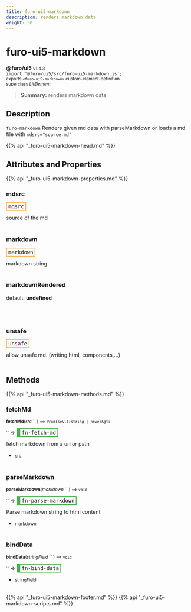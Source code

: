 ```yaml
---
title: furo-ui5-markdown
description: renders markdown data
weight: 50
---
```


# furo-ui5-markdown
**@furo/ui5** <small>v1.4.3</small>
<br>`import '@furo/ui5/src/furo-ui5-markdown.js';`<small>
<br>exports `<furo-ui5-markdown>` custom-element-definition
<br>superclass *LitElement*</small>

> **Summary:** renders markdown data

## Description

`furo-markdown`
 Renders given md data with parseMarkdown or loads a md file with `mdsrc="source.md"`

{{% api "_furo-ui5-markdown-head.md" %}}

## Attributes and Properties
{{% api "_furo-ui5-markdown-properties.md" %}}



### **mdsrc**

<span  style="border-width:2px; border-style: solid;border-color:  rgb(255, 182, 91);font-family:monospace; padding:2px 4px;">mdsrc</span>
</small>

source of the md
<br><br>

### **markdown**

<span  style="border-width:2px; border-style: solid;border-color:  rgb(255, 182, 91);font-family:monospace; padding:2px 4px;">markdown</span>
</small>

markdown string
<br><br>





### **markdownRendered**
default: **undefined**</small>


<br><br>

### **unsafe**

<span  style="border-width:2px; border-style: solid;border-color:  rgb(255, 182, 91);font-family:monospace; padding:2px 4px;">unsafe</span>
</small>

allow unsafe md. (writing html, components,...)
<br><br>

## Methods
{{% api "_furo-ui5-markdown-methods.md" %}}




### **fetchMd**
<small>**fetchMd**(*src* `` ) ⟹ `Promise&lt;string | never&gt;`</small>

<small>`` </small> →
<span  style="border-width:2px 2px 2px 10px; border-style: solid;border-color:  rgb(76, 175, 80);font-family:monospace; padding:2px 4px;">fn-fetch-md</span>

fetch markdown from a url or path

- <small>src </small>
<br><br>

### **parseMarkdown**
<small>**parseMarkdown**(*markdown* `` ) ⟹ `void`</small>

<small>`` </small> →
<span  style="border-width:2px 2px 2px 10px; border-style: solid;border-color:  rgb(76, 175, 80);font-family:monospace; padding:2px 4px;">fn-parse-markdown</span>

Parse markdown string to html content

- <small>markdown </small>
<br><br>

### **bindData**
<small>**bindData**(*stringField* `` ) ⟹ `void`</small>

<small>`` </small> →
<span  style="border-width:2px 2px 2px 10px; border-style: solid;border-color:  rgb(76, 175, 80);font-family:monospace; padding:2px 4px;">fn-bind-data</span>



- <small>stringField </small>
<br><br>







{{% api "_furo-ui5-markdown-footer.md" %}}
{{% api "_furo-ui5-markdown-scripts.md" %}}
